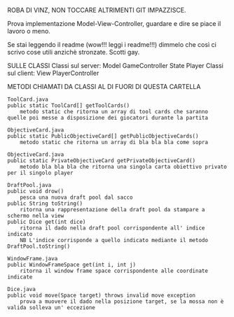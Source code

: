 ROBA DI VINZ, NON TOCCARE ALTRIMENTI GIT IMPAZZISCE.

Prova implementazione Model-View-Controller, guardare e dire se piace il lavoro o meno.

Se stai leggendo il readme (wow!!! leggi i readme!!!) dimmelo che così ci scrivo cose utili anzichè stronzate. Scotti gay.

SULLE CLASSI
	Classi sul server:
		Model
		GameController
		State
		Player
	Classi sul client:
		View
		PlayerController
		

METODI CHIAMATI DA CLASSI AL DI FUORI DI QUESTA CARTELLA

	ToolCard.java
	public static ToolCard[] getToolCards()
		metodo static che ritorna un array di tool cards che saranno quelle poi messe a disposizione dei giocatori durante la partita

	ObjectiveCard.java
	public static PublicObjectiveCard[] getPublicObjectiveCards()
		metodo static che ritorna un array di bla bla bla come sopra

	ObjectiveCard.java
	public static PrivateObjectiveCard getPrivateObjectiveCard()
		metodo bla bla bla che ritorna una singola carta obiettivo privato per il singolo player

	DraftPool.java
	public void drow() 
		pesca una nuova draft pool dal sacco
	public String toString()
		ritorna una rappresentazione della draft pool da stampare a schermo nella view
	public Dice get(int dice)
		ritorna il dado nella draft pool corrispondente all' indice indicato
		NB L'indice corrisponde a quello indicato mediante il metodo DraftPool.toString()

	WindowFrame.java
	public WindowFrameSpace get(int i, int j)
		ritorna il window frame space corrispondente alle coordinate indicate

	Dice.java
	public void move(Space target) throws invalid move exception
		prova a muovere il dado nella posizione target, se la mossa non è valida solleva un' eccezione
